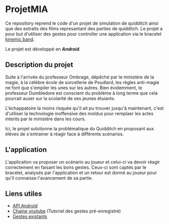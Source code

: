 # ProjetMIA
Ce repository reprend le code d'un projet de simulation de quidditch ainsi que des extraits des films represantant des parties de quidditch. Le projet a pour but d'utiliser des gestes pour controller une application via le bracelet [kinemic band](https://kinemic.com/en/kinemic-band/).

Le projet est développé en ***Android***.

## Description du projet
Suite à l'arrivée du professeur Ombrage, dépêché par le ministère de la magie, à la célèbre école de sorcellerie de Poudlard, les règles anti-magie ne font que s'empiler les unes sur les autres. Bien évidemment, le professeur Dumbledore est conscient du problème à long terme que cela pourrait auser sur la scolarité de ses jeunes étuiants.

L'échappatoire la moins risquée qu'il ait pu trouver jusqu'à maintenant, c'est d'utiliser la technologie inoffensive des moldus pour remplaer les actes interits par le ministère dans les cours.

Ici, le projet solutionne la problématique du Quidditch en proposant aux élèves de s'entrainer à réagir face à différents scénarios.

## L'application

L'application va proposer un scénario au joueur et celui-ci va devoir réagir correctement en faisant les bons gestes. Ceux-ci sont captés par le bracelet, analysés par l'application et un retour est donné au joueur pour qu'il connaisse l'avancement de sa partie.

## Liens utiles
 - [API Android](https://developer.kinemic.com/docs/android/latest/api/)
 - [Chaine youtube](https://www.youtube.com/channel/UCdbmjtEroZXI3krkUZbwgEg/videos) (Tutoriel des gestes pré-enregistré)
 - [Gestes existants](https://developer.kinemic.com/docs/android/latest/api/de.kinemic.gesture/-gesture/)